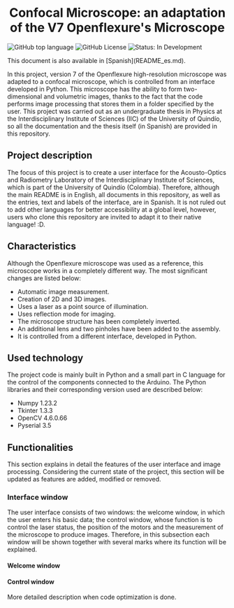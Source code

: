 <h1 align="center"> Confocal Microscope: an adaptation of the V7 Openflexure's Microscope </h1>

<p>
  <img src="https://img.shields.io/github/languages/top/SebasM2000/Confocal_microscope_Openflexure_adaptation?style=flat&logo=python&color=green&logoColor=yellow&link=https%3A%2F%2Fwww.python.org" alt="GitHub top language">
  <img src="https://img.shields.io/github/license/SebasM2000/Confocal_microscope_Openflexure_adaptation?label=License&labelColor=gray&color=yellow" alt="GitHub License" >
  <img src="https://img.shields.io/badge/Status-In%20Development-blue" alt="Status: In Development">
</p>

<p> This document is also available in [Spanish](README_es.md). </p>

<p> In this project, version 7 of the Openflexure high-resolution microscope was adapted to a confocal microscope, which is controlled from an interface developed in Python. This microscope has the ability to form two-dimensional and volumetric images, thanks to the fact that the code performs image processing that stores them in a folder specified by the user. This project was carried out as an undergraduate thesis in Physics at the Interdisciplinary Institute of Sciences (IIC) of the University of Quindío, so all the documentation and the thesis itself (in Spanish) are provided in this repository. </p>

<h2> Project description </h2>
<p> The focus of this project is to create a user interface for the Acousto-Optics and Radiometry Laboratory of the Interdisciplinary Institute of Sciences, which is part of the University of Quindío (Colombia). Therefore, although the main README is in English, all documents in this repository, as well as the entries, text and labels of the interface, are in Spanish. It is not ruled out to add other languages ​​for better accessibility at a global level, however, users who clone this repository are invited to adapt it to their native language! :D. </p>

<h2> Characteristics </h2>
<p> Although the Openflexure microscope was used as a reference, this microscope works in a completely different way. The most significant changes are listed below: </p>

<ul>
  <li> Automatic image measurement. </li>
  <li> Creation of 2D and 3D images. </li>
  <li> Uses a laser as a point source of illumination. </li>
  <li> Uses reflection mode for imaging. </li>
  <li> The microscope structure has been completely inverted. </li>
  <li> An additional lens and two pinholes have been added to the assembly. </li>
  <li> It is controlled from a different interface, developed in Python. </li>
</ul>

<h2> Used technology </h2>
<p> The project code is mainly built in Python and a small part in C language for the control of the components connected to the Arduino. The Python libraries and their corresponding version used are described below: </p>

<ul>
  <li> Numpy 1.23.2 </li>
  <li> Tkinter 1.3.3 </li>
  <li> OpenCV 4.6.0.66 </li>
  <li> Pyserial 3.5 </li>
</ul>

<h2> Functionalities </h2>
<p> This section explains in detail the features of the user interface and image processing. Considering the current state of the project, this section will be updated as features are added, modified or removed. </p>

<h3> Interface window </h3>
<p> The user interface consists of two windows: the welcome window, in which the user enters his basic data; the control window, whose function is to control the laser status, the position of the motors and the measurement of the microscope to produce images. Therefore, in this subsection each window will be shown together with several marks where its function will be explained. </p>

<h4> Welcome window </h4>
<h4> Control window </h4>
<p> More detailed description when code optimization is done. </p>